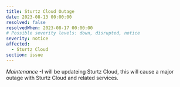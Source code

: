 ```yaml
---
title: Sturtz Cloud Outage
date: 2023-08-13 00:00:00
resolved: false
resolvedWhen: 2023-08-17 00:00:00
# Possible severity levels: down, disrupted, notice
severity: notice
affected:
  - Sturtz Cloud
section: issue
---
```


*Maintenance* -I will be updateing Sturtz Cloud, this will cause a major outage with Sturtz Cloud and related services.

